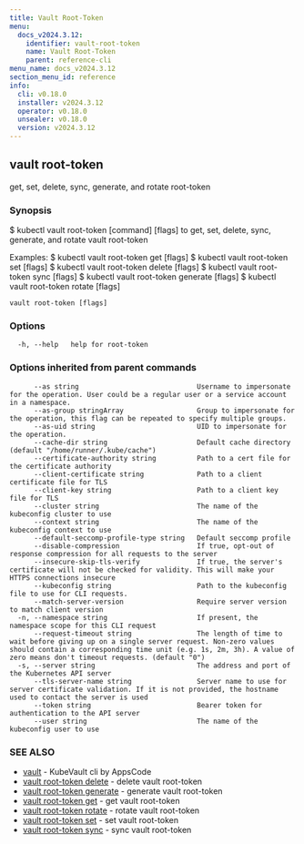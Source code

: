 ```yaml
---
title: Vault Root-Token
menu:
  docs_v2024.3.12:
    identifier: vault-root-token
    name: Vault Root-Token
    parent: reference-cli
menu_name: docs_v2024.3.12
section_menu_id: reference
info:
  cli: v0.18.0
  installer: v2024.3.12
  operator: v0.18.0
  unsealer: v0.18.0
  version: v2024.3.12
---
```


## vault root-token

get, set, delete, sync, generate, and rotate root-token

### Synopsis


$ kubectl vault root-token [command] [flags] to get, set, delete, sync, generate, and rotate vault root-token

Examples:
 $ kubectl vault root-token get [flags]
 $ kubectl vault root-token set [flags]
 $ kubectl vault root-token delete [flags]
 $ kubectl vault root-token sync [flags]
 $ kubectl vault root-token generate [flags]
 $ kubectl vault root-token rotate [flags]


```
vault root-token [flags]
```

### Options

```
  -h, --help   help for root-token
```

### Options inherited from parent commands

```
      --as string                             Username to impersonate for the operation. User could be a regular user or a service account in a namespace.
      --as-group stringArray                  Group to impersonate for the operation, this flag can be repeated to specify multiple groups.
      --as-uid string                         UID to impersonate for the operation.
      --cache-dir string                      Default cache directory (default "/home/runner/.kube/cache")
      --certificate-authority string          Path to a cert file for the certificate authority
      --client-certificate string             Path to a client certificate file for TLS
      --client-key string                     Path to a client key file for TLS
      --cluster string                        The name of the kubeconfig cluster to use
      --context string                        The name of the kubeconfig context to use
      --default-seccomp-profile-type string   Default seccomp profile
      --disable-compression                   If true, opt-out of response compression for all requests to the server
      --insecure-skip-tls-verify              If true, the server's certificate will not be checked for validity. This will make your HTTPS connections insecure
      --kubeconfig string                     Path to the kubeconfig file to use for CLI requests.
      --match-server-version                  Require server version to match client version
  -n, --namespace string                      If present, the namespace scope for this CLI request
      --request-timeout string                The length of time to wait before giving up on a single server request. Non-zero values should contain a corresponding time unit (e.g. 1s, 2m, 3h). A value of zero means don't timeout requests. (default "0")
  -s, --server string                         The address and port of the Kubernetes API server
      --tls-server-name string                Server name to use for server certificate validation. If it is not provided, the hostname used to contact the server is used
      --token string                          Bearer token for authentication to the API server
      --user string                           The name of the kubeconfig user to use
```

### SEE ALSO

* [vault](/docs/v2024.3.12/reference/cli/vault)	 - KubeVault cli by AppsCode
* [vault root-token delete](/docs/v2024.3.12/reference/cli/vault_root-token_delete)	 - delete vault root-token
* [vault root-token generate](/docs/v2024.3.12/reference/cli/vault_root-token_generate)	 - generate vault root-token
* [vault root-token get](/docs/v2024.3.12/reference/cli/vault_root-token_get)	 - get vault root-token
* [vault root-token rotate](/docs/v2024.3.12/reference/cli/vault_root-token_rotate)	 - rotate vault root-token
* [vault root-token set](/docs/v2024.3.12/reference/cli/vault_root-token_set)	 - set vault root-token
* [vault root-token sync](/docs/v2024.3.12/reference/cli/vault_root-token_sync)	 - sync vault root-token


